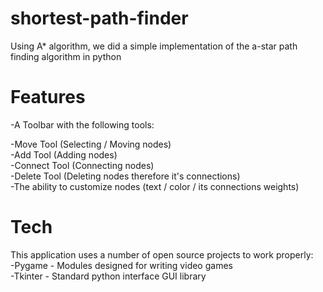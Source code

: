 # shortest-path-finder
 Using A* algorithm, we did a simple implementation of the a-star path finding algorithm in python

# Features

-A Toolbar with the following tools:

-Move Tool (Selecting / Moving nodes)                                                                                                                                       
-Add Tool (Adding nodes)                                                                                                                                                  
-Connect Tool (Connecting nodes)                                                                                                                                                           
-Delete Tool (Deleting nodes therefore it's connections)                                                                                                                                      
-The ability to customize nodes (text / color / its connections weights)                                                                                                              
# Tech
 This application uses a number of open source projects to work properly:                                                                                                             
-Pygame - Modules designed for writing video games                                                                                                                                   
-Tkinter - Standard python interface GUI library
